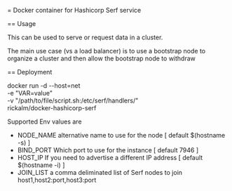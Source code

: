 = Docker container for Hashicorp Serf service

== Usage

This can be used to serve or request data in a cluster.

The main use case (vs a load balancer) is to use a bootstrap node to organize a cluster and then allow the bootstrap node to withdraw

== Deployment

docker run -d --host=net \
	-e "VAR=value" \
	-v "/path/to/file/script.sh:/etc/serf/handlers/" \
	rickalm/docker-hashicorp-serf


Supported Env values are

- NODE_NAME	alternative name to use for the node [ default $(hostname -s) ]
- BIND_PORT	Which port to use for the instance [ default 7946 ]
- HOST_IP	If you need to advertise a different IP address [ default $(hostname -i) ]
- JOIN_LIST	a comma deliminated list of Serf nodes to join host1,host2:port,host3:port
